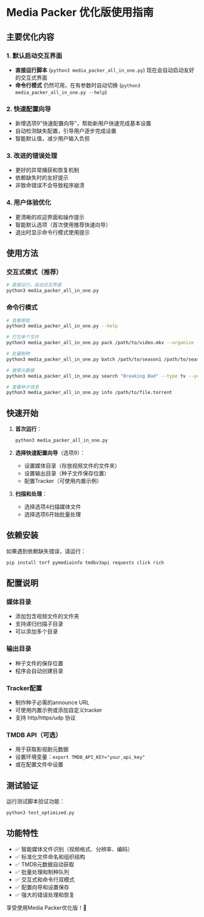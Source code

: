 # Media Packer 优化版使用指南

## 主要优化内容

### 1. 默认启动交互界面
- **直接运行脚本** (`python3 media_packer_all_in_one.py`) 现在会自动启动友好的交互式界面
- **命令行模式** 仍然可用，在有参数时自动切换 (`python3 media_packer_all_in_one.py --help`)

### 2. 快速配置向导
- 新增选项9"快速配置向导"，帮助新用户快速完成基本设置
- 自动检测缺失配置，引导用户逐步完成设置
- 智能默认值，减少用户输入负担

### 3. 改进的错误处理
- 更好的异常捕获和恢复机制
- 依赖缺失时的友好提示
- 非致命错误不会导致程序崩溃

### 4. 用户体验优化
- 更清晰的欢迎界面和操作提示
- 智能默认选项（首次使用推荐快速向导）
- 退出时显示命令行模式使用提示

## 使用方法

### 交互式模式（推荐）
```bash
# 直接运行，启动交互界面
python3 media_packer_all_in_one.py
```

### 命令行模式
```bash
# 查看帮助
python3 media_packer_all_in_one.py --help

# 打包单个文件
python3 media_packer_all_in_one.py pack /path/to/video.mkv --organize --fetch-metadata

# 批量制种
python3 media_packer_all_in_one.py batch /path/to/season1 /path/to/season2 --name "TV Show Complete"

# 搜索元数据
python3 media_packer_all_in_one.py search "Breaking Bad" --type tv --year 2008

# 查看种子信息
python3 media_packer_all_in_one.py info /path/to/file.torrent
```

## 快速开始

1. **首次运行**：
   ```bash
   python3 media_packer_all_in_one.py
   ```

2. **选择快速配置向导**（选项9）：
   - 设置媒体目录（存放视频文件的文件夹）
   - 设置输出目录（种子文件保存位置）  
   - 配置Tracker（可使用内置示例）

3. **扫描和处理**：
   - 选择选项4扫描媒体文件
   - 选择选项6开始批量处理

## 依赖安装

如果遇到依赖缺失错误，请运行：

```bash
pip install torf pymediainfo tmdbv3api requests click rich
```

## 配置说明

### 媒体目录
- 添加包含视频文件的文件夹
- 支持递归扫描子目录
- 可以添加多个目录

### 输出目录  
- 种子文件的保存位置
- 程序会自动创建目录

### Tracker配置
- 制作种子必需的announce URL
- 可使用内置示例或添加自定义tracker
- 支持 http/https/udp 协议

### TMDB API（可选）
- 用于获取影视剧元数据
- 设置环境变量：`export TMDB_API_KEY="your_api_key"`
- 或在配置文件中设置

## 测试验证

运行测试脚本验证功能：
```bash
python3 test_optimized.py
```

## 功能特性

- ✅ 智能媒体文件识别（视频格式、分辨率、编码）
- ✅ 标准化文件命名和组织结构
- ✅ TMDB元数据自动获取
- ✅ 批量处理和制种队列
- ✅ 交互式和命令行双模式
- ✅ 配置向导和设置保存
- ✅ 强大的错误处理和恢复

享受使用Media Packer优化版！🎉

